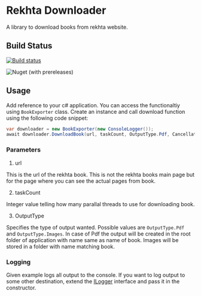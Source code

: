 # Rekhta Downloader

A library to download books from rekhta website.

## Build Status

[![Build status](https://ci.appveyor.com/api/projects/status/j6psbb2mlycchsl7/branch/master?svg=true)](https://ci.appveyor.com/project/umerfaruk/rekhtadownloader)

![Nuget (with prereleases)](https://img.shields.io/nuget/vpre/RekhtaDownloader)


## Usage

Add reference to your c# application. You can access the functionaltiy using `BookExporter` class. Create an instance and call download function using the following code snippet:

``` c#
var downloader = new BookExporter(new ConsoleLogger());
await downloader.DownloadBook(url, taskCount, OutputType.Pdf, CancellationToken.None);

```

### Parameters

1. url

This is the url of the rekhta book. This is not the rekhta books main page but for the page where you can see the actual pages from book.

2. taskCount

Integer value telling how many parallal threads to use for downloading book.

3. OutputType

Specifies the type of output wanted. Possible values are `OutputType.Pdf` and `OutputType.Images`. In case of Pdf the output will be created in the root folder of application with name same as name of book. Images will be stored in a folder with name matching book.


### Logging

Given example logs all output to the console. If you want to log output to some other destination, extend the [ILogger](src/RekhtaDownloader/ILogger.cs) interface and pass it in the constructor. 
